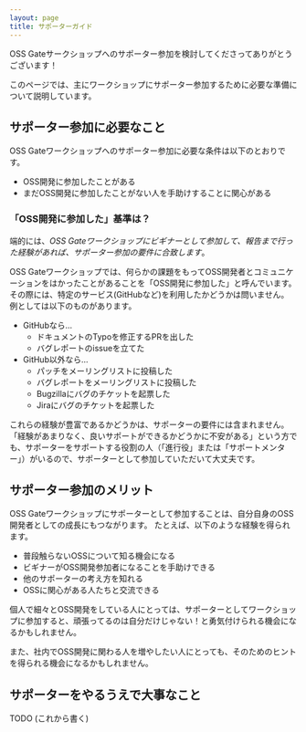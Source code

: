 ```yaml
---
layout: page
title: サポーターガイド
---
```


OSS Gateサークショップへのサポーター参加を検討してくださってありがとうございます！

このページでは、主にワークショップにサポーター参加するために必要な準備について説明しています。


## サポーター参加に必要なこと

OSS Gateワークショップへのサポーター参加に必要な条件は以下のとおりです。

- OSS開発に参加したことがある
- まだOSS開発に参加したことがない人を手助けすることに関心がある

### 「OSS開発に参加した」基準は？

端的には、*OSS Gateワークショップにビギナーとして参加して、報告まで行った経験があれば、サポーター参加の要件に合致します*。

OSS Gateワークショップでは、何らかの課題をもってOSS開発者とコミュニケーションをはかったことがあることを「OSS開発に参加した」と呼んでいます。
その際には、特定のサービス(GitHubなど)を利用したかどうかは問いません。
例としては以下のものがあります。

* GitHubなら…
  - ドキュメントのTypoを修正するPRを出した
  - バグレポートのissueを立てた
* GitHub以外なら…
  - パッチをメーリングリストに投稿した
  - バグレポートをメーリングリストに投稿した
  - Bugzillaにバグのチケットを起票した
  - Jiraにバグのチケットを起票した

これらの経験が豊富であるかどうかは、サポーターの要件には含まれません。
「経験があまりなく、良いサポートができるかどうかに不安がある」という方でも、サポーターをサポートする役割の人（「進行役」または「サポートメンター」）がいるので、サポーターとして参加していただいて大丈夫です。


## サポーター参加のメリット

OSS Gateワークショップにサポーターとして参加することは、自分自身のOSS開発者としての成長にもつながります。
たとえば、以下のような経験を得られます。

- 普段触らないOSSについて知る機会になる
- ビギナーがOSS開発参加者になることを手助けできる
- 他のサポーターの考え方を知れる
- OSSに関心がある人たちと交流できる

個人で細々とOSS開発をしている人にとっては、サポーターとしてワークショップに参加すると、頑張ってるのは自分だけじゃない！と勇気付けられる機会になるかもしれません。

また、社内でOSS開発に関わる人を増やしたい人にとっても、そのためのヒントを得られる機会になるかもしれません。


## サポーターをやるうえで大事なこと

TODO (これから書く)
